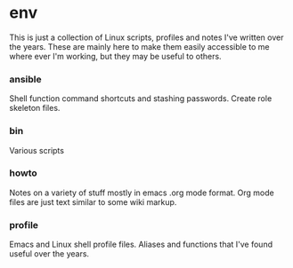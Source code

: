 # env
This is just a collection of Linux scripts, profiles and notes I've written over the years. These are mainly here to make them easily accessible to me where ever I'm working, but they may be useful to others.

### ansible
Shell function command shortcuts and stashing passwords. Create role skeleton files.

### bin
Various scripts

### howto
Notes on a variety of stuff mostly in emacs .org mode format. Org mode files are just text similar to some wiki markup.

### profile
Emacs and Linux shell profile files. Aliases and functions that I've found useful over the years.
